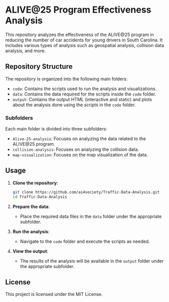 # ALIVE@25 Program Effectiveness Analysis

This repository analyzes the effectiveness of the ALIVE@25 program in reducing the number of car accidents for young drivers in South Carolina. It includes various types of analysis such as geospatial analysis, collision data analysis, and more.

## Repository Structure

The repository is organized into the following main folders:

- `code`: Contains the scripts used to run the analysis and visualizations.
- `data`: Contains the data required for the scripts inside the `code` folder.
- `output`: Contains the output HTML (interactive and static) and plots about the analysis done using the scripts in the `code` folder.

### Subfolders

Each main folder is divided into three subfolders:

- `Alive-25-analysis`: Focuses on analyzing the data related to the ALIVE@25 program.
- `collision-analysis`: Focuses on analyzing the collision data.
- `map-visualization`: Focuses on the map visualization of the data.

## Usage

1. **Clone the repository**:
    ```sh
    git clone https://github.com/ai4society/Traffic-Data-Analysis.git
    cd Traffic-Data-Analysis
    ```

2. **Prepare the data**:
    - Place the required data files in the `data` folder under the appropriate subfolder.

3. **Run the analysis**:
    - Navigate to the `code` folder and execute the scripts as needed.

4. **View the output**:
    - The results of the analysis will be available in the `output` folder under the appropriate subfolder.

## License

This project is licensed under the MIT License.